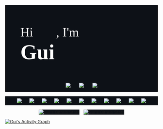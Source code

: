 <style>
    @import url('https://fonts.googleapis.com/css2?family=Roboto+Mono:wght@500&display=swap');

    .header {
        display: flex;
        flex-flow: column nowrap;
        font-family: 'Roboto Mono';
        background-color: #0D1117;
        color: white;
        margin-bottom: 1em;
        padding: 1em 0;
    }

    .header .intro {
        padding: 4em 0;
    }

    .header .introtext {
        font-size: 3em;
        width: 80%;
        margin: auto;
        max-width: 580px;
        padding: 10px 20px;
        border-radius: 3px;
        line-height: .5;
    }

    .header .name {
        font-size: 5em;
        font-weight: 600;
        width: 80%;
        margin: auto;
        max-width: 580px;
        padding: 10px 20px;
        margin-top: 0px;
        line-height: 1;
    }

    .header .social {
        display: flex;
        justify-content: center;
    }

    .header .social > a {
        margin: 0 1em;
    }

    .content {
        display: flex;
        flex-flow: column nowrap;
        justify-content: space-between;
    }

    .content .skills {
        display: flex;
        justify-content: space-evenly;
        align-content: center;
        background-color: #0D1117;
        padding: .5em 1em;
        margin-bottom: 1em;
    }

    .social > a,
    .skills a {
        display: flex;
    }

    .content .stats {
        display: flex;
        gap: 1em;
        margin-bottom: 1em;
        justify-content: center;
    }

    .content .contribution,
    .content .stats > * {
        background-color: #0D1117;
    }
</style>

<div class="header">
    <div class="intro">
        <div class="introtext">Hi 👋🏼, I'm</div>
        <div class="name">Gui</div>
    </div>
    <div class="social">   
        <a href="mailto:gbrunow@outlook.com" target="_blank"><img src="https://img.shields.io/badge/-Email-0D1117?style=for-the-badge&logo=gmail&logoColor=00B9EC"></a>
        <a href="https://www.linkedin.com/in/gbrunow" target="_blank"><img src="https://img.shields.io/badge/-LinkedIn-0D1117?style=for-the-badge&logo=linkedin&logoColor=00B9EC"></a> 
        <a href="https://www.instagram.com/gbrunow" target="_blank"><img src="https://img.shields.io/badge/-Instagram-0D1117?style=for-the-badge&logo=instagram&logoColor=00B9EC"></a>
    </div>
</div>

<div class="content">
    <div class="skills">
        <a href="#"><img src="https://img.shields.io/badge/-TypeScript-0D1117?style=flat-square&logo=typescript&logoColor=00B9EC"></a>
        <a href="#"><img src="https://img.shields.io/badge/-JavaScript-0D1117?style=flat-square&logo=javascript&logoColor=00B9EC"></a>
        <a href="#"><img src="https://img.shields.io/badge/-HTML5-0D1117?style=flat-square&logo=html5&logoColor=00B9EC"></a>
        <a href="#"><img src="https://img.shields.io/badge/-CSS3-0D1117?style=flat-square&logo=css3&logoColor=00B9EC"></a>
        <a href="#"><img src="https://img.shields.io/badge/-SAAS-0D1117?style=flat-square&logo=sass&logoColor=00B9EC"></a>
        <a href="#"><img src="https://img.shields.io/badge/-Node-0D1117?style=flat-square&logo=javascript&logoColor=00B9EC"></a>
        <a href="#"><img src="https://img.shields.io/badge/-Angular-0D1117?style=flat-square&logo=angular&logoColor=00B9EC"></a>
        <a href="#"><img src="https://img.shields.io/badge/-React-0D1117?style=flat-square&logo=react&logoColor=00B9EC"></a>
        <a href="#"><img src="https://img.shields.io/badge/-GitHub-0D1117?style=flat-square&logo=github&logoColor=00B9EC"></a>
        <a href="#"><img src="https://img.shields.io/badge/-Git-0D1117?style=flat-square&logo=git&logoColor=00B9EC"></a>
        <a href="#"><img src="https://img.shields.io/badge/Markdown-%230D1117.svg?style=flat-square&logo=markdown&logoColor=00B9EC"></a>
    </div>
    <div class="stats">
        <img alt="Gui's Github Stats" src="https://github-readme-stats.vercel.app/api?username=gbrunow&show_icons=true&include_all_commits=true&count_private=true&theme=react&hide_border=true&bg_color=0D1117&title_color=00B9EC&icon_color=00B9EC"/>
        <img alt="Gui's Github Stats" src="https://github-readme-streak-stats.herokuapp.com/?user=gbrunow&theme=highcontrast&hide_border=true&background=0D1117&ring=00B9EC&fire=00B9EC&currStreakLabel=00B9EC"/>
    </div>
    <div class="contribuition">
        <a href="#"><img alt="Gui's Activity Graph" src="https://activity-graph.herokuapp.com/graph?username=gbrunow&custom_title=Gui's%20Contribution%20Graph&bg_color=0D1117&color=00B9EC&line=FFFFFF&point=00B9EC&hide_border=true" /></a>
    </div>
</div>
